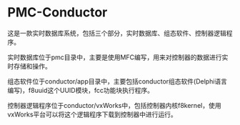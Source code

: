 PMC-Conductor
=============

这是一款实时数据库系统，包括三个部分，实时数据库、组态软件、控制器逻辑程序。

实时数据库位于pmc目录中，主要是使用MFC编写，用来对控制器的数据进行实时存储和操作。

组态软件位于conductor/app目录中，主要包括conductor组态软件(Delphi语言编写)，f8uuid这个UUID模块，fcc功能块执行程序。

控制器逻辑程序位于conductor/vxWorks中，包括控制器内核f8kernel，使用vxWorks平台可以将这个逻辑程序下载到控制器中进行运行。
